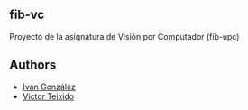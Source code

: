 ## fib-vc
Proyecto de la asignatura de Visión por Computador (fib-upc)

## Authors
- [Iván González](https://github.com/ImKvothe)
- [Victor Teixido](https://github.com/nemfey)


